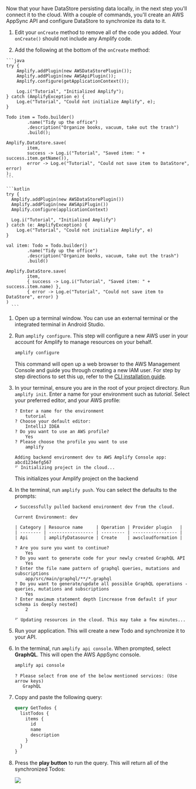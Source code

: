 Now that your have DataStore persisting data locally, in the next step you'll connect it to the cloud. With a couple of commands, you'll create an AWS AppSync API and configure DataStore to synchronize its data to it.

1. Edit your `onCreate` method to remove all of the code you added. Your `onCreate()` should not include any Amplify code.

1. Add the following at the bottom of the `onCreate` method: 

  <amplify-block-switcher>
  <amplify-block name="Java">

    ```java
    try {
        Amplify.addPlugin(new AWSDataStorePlugin());
        Amplify.addPlugin(new AWSApiPlugin());
        Amplify.configure(getApplicationContext());

        Log.i("Tutorial", "Initialized Amplify");
    } catch (AmplifyException e) {
        Log.e("Tutorial", "Could not initialize Amplify", e);
    }

    Todo item = Todo.builder()
            .name("Tidy up the office")
            .description("Organize books, vacuum, take out the trash")
            .build();

    Amplify.DataStore.save(
            item,
            success -> Log.i("Tutorial", "Saved item: " + success.item.getName()),
            error -> Log.e("Tutorial", "Could not save item to DataStore", error)
    );
    ```

  </amplify-block>

  <amplify-block name="Kotlin">

    ```kotlin
    try {
      Amplify.addPlugin(new AWSDataStorePlugin())
      Amplify.addPlugin(new AWSApiPlugin())
      Amplify.configure(applicationContext)

      Log.i("Tutorial", "Initialized Amplify")
    } catch (e: AmplifyException) {
        Log.e("Tutorial", "Could not initialize Amplify", e)
    }

    val item: Todo = Todo.builder()
            .name("Tidy up the office")
            .description("Organize books, vacuum, take out the trash")
            .build()

    Amplify.DataStore.save(
            item,
            { success -> Log.i("Tutorial", "Saved item: " + success.item.name) },
            { error -> Log.e("Tutorial", "Could not save item to DataStore", error) }
    )
      ```

  </amplify-block>
  </amplify-block-switcher>

1. Open up a terminal window. You can use an external terminal or the integrated terminal in Android Studio.

1. Run `amplify configure`. This step will configure a new AWS user in your account for Amplify to manage resources on your behalf.

    ```bash
    amplify configure
    ```

   This command will open up a web browser to the AWS Management Console and guide you through creating a new IAM user. For step by step directions to set this up, refer to the [CLI installation guide](~/cli/start/install.md).

1. In your terminal, ensure you are in the root of your project directory. Run `amplify init`. Enter a name for your environment such as *tutorial*. Select your preferred editor, and your AWS profile:

    ```console
    ? Enter a name for the environment
        tutorial
    ? Choose your default editor:
        IntelliJ IDEA
    ? Do you want to use an AWS profile?
        Yes
    ? Please choose the profile you want to use
        amplify

    Adding backend environment dev to AWS Amplify Console app: abcd1234efg567
    ⠋ Initializing project in the cloud...
    ```

    This initializes your Amplify project on the backend

1. In the terminal, run `amplify push`. You can select the defaults to the prompts:

    ```console
    ✔ Successfully pulled backend environment dev from the cloud.

    Current Environment: dev

    | Category | Resource name     | Operation | Provider plugin   |
    | -------- | ----------------- | --------- | ----------------- |
    | Api      | amplifyDatasource | Create    | awscloudformation |
    
    ? Are you sure you want to continue?
        Yes
    ? Do you want to generate code for your newly created GraphQL API
        Yes
    ? Enter the file name pattern of graphql queries, mutations and subscriptions
        app/src/main/graphql/**/*.graphql
    ? Do you want to generate/update all possible GraphQL operations - queries, mutations and subscriptions
        Yes
    ? Enter maximum statement depth [increase from default if your schema is deeply nested]
        2
        
    ⠋ Updating resources in the cloud. This may take a few minutes...
    ```

1. Run your application. This will create a new Todo and synchronize it to your API.

1. In the terminal, run `amplify api console`. When prompted, select **GraphQL**. This will open the AWS AppSync console.

    ```bash
    amplify api console
    ```

    ```console
    ? Please select from one of the below mentioned services: (Use arrow keys)
       GraphQL 
    ```

1. Copy and paste the following query:

    ```graphql
    query GetTodos {
      listTodos {
        items {
          id
          name
          description
        }
      }
    }
    ```

1. Press the **play button** to run the query. This will return all of the synchronized Todos:

    ![](~/images/lib/getting-started/android/set-up-appsync-query.png)